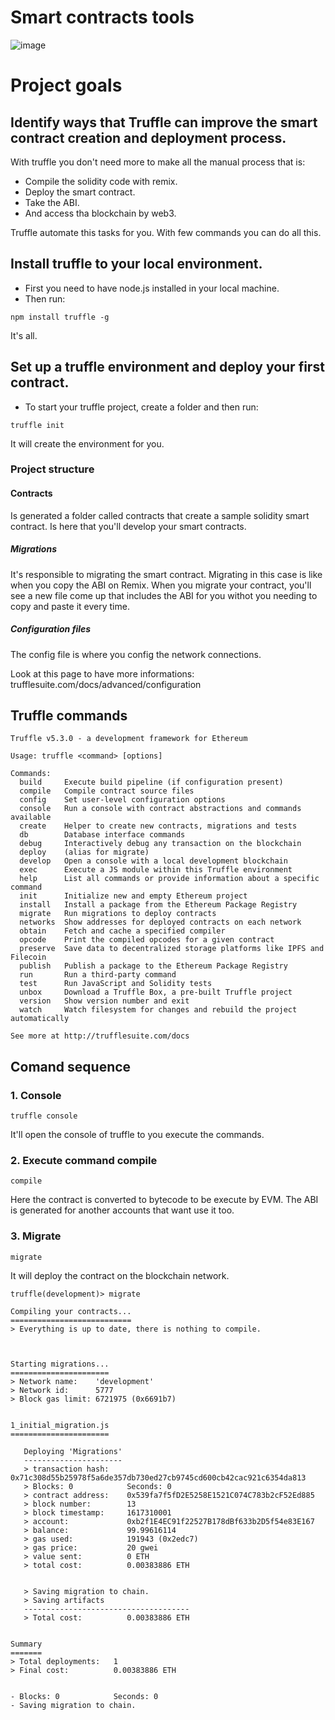 # Smart contracts tools
![image](https://user-images.githubusercontent.com/73957838/113349971-3224d800-930f-11eb-9c3b-ff616e12294c.png)

# Project goals

## Identify ways that Truffle can improve the smart contract creation and deployment process.
With truffle you don't need more to make all the manual process that is:
- Compile the solidity code with remix.
- Deploy the smart contract.
- Take the ABI.
- And access tha blockchain by web3.

Truffle automate this tasks for you. With few commands you can do all this.

## Install truffle to your local environment.
- First you need to have node.js installed in your local machine.
- Then run:
```
npm install truffle -g
```

It's all.

## Set up a truffle environment and deploy your first contract.
- To start your truffle project, create a folder and then run:
```
truffle init
```
It will create the environment for you.

### Project structure

#### Contracts
Is generated a folder called contracts that create a sample solidity
smart contract.
Is here that you'll develop your smart contracts.

##### Migrations
It's responsible to migrating the smart contract. Migrating in this case is
like when you copy the ABI on Remix.
When you migrate your contract, you'll see a new file come up that includes
the ABI for you withot you needing to copy and paste it every time.

##### Configuration files
The config file is where you config the network connections.

Look at this page to have more informations:
trufflesuite.com/docs/advanced/configuration

## Truffle commands
```
Truffle v5.3.0 - a development framework for Ethereum

Usage: truffle <command> [options]

Commands:
  build     Execute build pipeline (if configuration present)
  compile   Compile contract source files
  config    Set user-level configuration options
  console   Run a console with contract abstractions and commands available
  create    Helper to create new contracts, migrations and tests
  db        Database interface commands
  debug     Interactively debug any transaction on the blockchain
  deploy    (alias for migrate)
  develop   Open a console with a local development blockchain
  exec      Execute a JS module within this Truffle environment
  help      List all commands or provide information about a specific command
  init      Initialize new and empty Ethereum project
  install   Install a package from the Ethereum Package Registry
  migrate   Run migrations to deploy contracts
  networks  Show addresses for deployed contracts on each network
  obtain    Fetch and cache a specified compiler
  opcode    Print the compiled opcodes for a given contract
  preserve  Save data to decentralized storage platforms like IPFS and Filecoin
  publish   Publish a package to the Ethereum Package Registry
  run       Run a third-party command
  test      Run JavaScript and Solidity tests
  unbox     Download a Truffle Box, a pre-built Truffle project
  version   Show version number and exit
  watch     Watch filesystem for changes and rebuild the project automatically

See more at http://trufflesuite.com/docs
```

## Comand sequence

### 1. Console
```
truffle console
```
It'll open the console of truffle to you execute the commands.

### 2. Execute command compile
```
compile
```
Here the contract is converted to bytecode to be execute by EVM.
The ABI is generated for another accounts that want use it too.

### 3. Migrate
```
migrate
```
It will deploy the contract on the blockchain network.

```
truffle(development)> migrate

Compiling your contracts...
===========================
> Everything is up to date, there is nothing to compile.



Starting migrations...
======================
> Network name:    'development'
> Network id:      5777
> Block gas limit: 6721975 (0x6691b7)


1_initial_migration.js
======================

   Deploying 'Migrations'
   ----------------------
   > transaction hash:    0x71c308d55b25978f5a6de357db730ed27cb9745cd600cb42cac921c6354da813
   > Blocks: 0            Seconds: 0
   > contract address:    0x539fa7f5fD2E5258E1521C074C783b2cF52Ed885
   > block number:        13
   > block timestamp:     1617310001
   > account:             0xb2f1E4EC91f22527B178dBf633b2D5f54e83E167
   > balance:             99.99616114
   > gas used:            191943 (0x2edc7)
   > gas price:           20 gwei
   > value sent:          0 ETH
   > total cost:          0.00383886 ETH


   > Saving migration to chain.
   > Saving artifacts
   -------------------------------------
   > Total cost:          0.00383886 ETH


Summary
=======
> Total deployments:   1
> Final cost:          0.00383886 ETH


- Blocks: 0            Seconds: 0
- Saving migration to chain.
```
